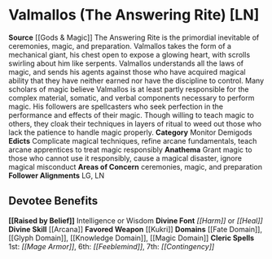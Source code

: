 ﻿---
ability:
- Intelligence
- Wisdom
ability_boost:
- Intelligence
- Wisdom
alignment: LN
deity:
- '[[DATABASE/deity/Valmallos|Valmallos]]'
deity_category: Monitor Demigods
divine_font: Harm or Heal
domain:
- '[[DATABASE/domain/Fate Domain|Fate]]'
- '[[DATABASE/domain/Glyph Domain|Glyph]]'
- '[[DATABASE/domain/Knowledge Domain|Knowledge]]'
- '[[DATABASE/domain/Magic Domain|Magic]]'
favored_weapon: '[[DATABASE/weapon/Kukri|Kukri]]'
follower_alignment:
- LG
- LN
id: '147'
name: Valmallos
rarity: Common
skill:
- '[[DATABASE/skill/Arcana|Arcana]]'
source: '[[DATABASE/source/Gods & Magic|Gods & Magic]]'
trait: null
type: Deity

---
# Valmallos (The Answering Rite) [LN]

**Source** [[Gods & Magic]] 
The Answering Rite is the primordial inevitable of ceremonies, magic, and preparation. Valmallos takes the form of a mechanical giant, his chest open to expose a glowing heart, with scrolls swirling about him like serpents. Valmallos understands all the laws of magic, and sends his agents against those who have acquired magical ability that they have neither earned nor have the discipline to control. Many scholars of magic believe Valmallos is at least partly responsible for the complex material, somatic, and verbal components necessary to perform magic. His followers are spellcasters who seek perfection in the performance and effects of their magic. Though willing to teach magic to others, they cloak their techniques in layers of ritual to weed out those who lack the patience to handle magic properly.
**Category** Monitor Demigods
**Edicts** Complicate magical techniques, refine arcane fundamentals, teach arcane apprentices to treat magic responsibly
**Anathema** Grant magic to those who cannot use it responsibly, cause a magical disaster, ignore magical misconduct
**Areas of Concern** ceremonies, magic, and preparation
**Follower Alignments** LG, LN

## Devotee Benefits

**[[Raised by Belief]]** Intelligence or Wisdom
**Divine Font** _[[Harm]]_ or _[[Heal]]_
**Divine Skill** [[Arcana]]
**Favored Weapon** [[Kukri]]
**Domains** [[Fate Domain]], [[Glyph Domain]], [[Knowledge Domain]], [[Magic Domain]]
**Cleric Spells** 1st: _[[Mage Armor]]_, 6th: _[[Feeblemind]]_, 7th: _[[Contingency]]_